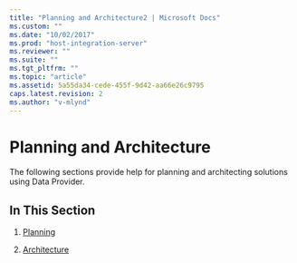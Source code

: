```yaml
---
title: "Planning and Architecture2 | Microsoft Docs"
ms.custom: ""
ms.date: "10/02/2017"
ms.prod: "host-integration-server"
ms.reviewer: ""
ms.suite: ""
ms.tgt_pltfrm: ""
ms.topic: "article"
ms.assetid: 5a55da34-cede-455f-9d42-aa66e26c9795
caps.latest.revision: 2
ms.author: "v-mlynd"
---
```

# Planning and Architecture
The following sections provide help for planning and architecting solutions using Data Provider.  
  
## In This Section  
  
1.  [Planning](../DB2OLEDBV5/planning.md)  
  
2.  [Architecture](../DB2OLEDBV5/architecture.md)